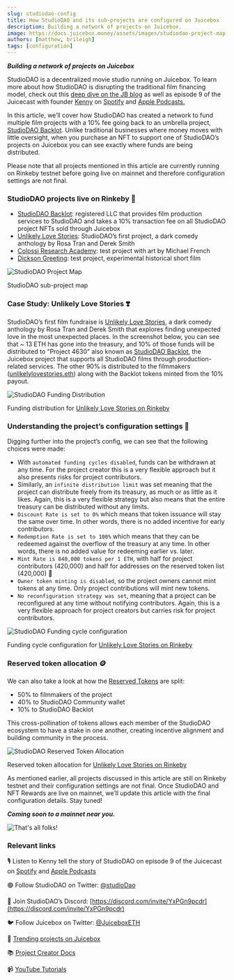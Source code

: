 ```yaml
---
slug: studiodao-config
title: How StudioDAO and its sub-projects are configured on Juicebox
description: Building a network of projects on Juicebox.
image: https://docs.juicebox.money/assets/images/studiodao-project-map-6d5d5c17619d9fb95204692d1a46dc99.webp
authors: [matthew, brileigh]
tags: [configuration]
---
```


***Building a network of projects on Juicebox***

StudioDAO is a decentralized movie studio running on Juicebox. To learn more about how StudioDAO is disrupting the traditional film financing model, check out this [deep dive on the JB blog](https://docs.juicebox.money/blog/2022-09-07-studiodao/) as well as episode 9 of the Juicecast with founder [Kenny](https://twitter.com/kenbot) on [Spotify](https://open.spotify.com/episode/7ueh4wW79XFIkTnAxgtiV7?si=3824158b264f4867) and [Apple Podcasts.](https://podcasts.apple.com/us/podcast/ep-9-kenny-from-studiodao/id1623504302?i=1000576149672)

In this article, we’ll cover how StudioDAO has created a network to fund multiple film projects with a 10% fee going back to an umbrella project, [StudioDAO Backlot](https://rinkeby.juicebox.money/v2/p/4514). Unlike traditional businesses where money moves with little oversight, when you purchase an NFT to support one of StudioDAO’s projects on Juicebox you can see exactly where funds are being distributed.

Please note that all projects mentioned in this article are currently running on Rinkeby testnet before going live on mainnet and therefore configuration settings are not final.

### StudioDAO projects live on Rinkeby 🎥

- [StudioDAO Backlot](https://rinkeby.juicebox.money/v2/p/4514): registered LLC that provides film production services to StudioDAO and takes a 10% transaction fee on all StudioDAO project NFTs sold through Juicebox
- [Unlikely Love Stories](https://rinkeby.juicebox.money/v2/p/4515): StudioDAO’s first project, a dark comedy anthology by Rosa Tran and Derek Smith
- [Colossi Research Academy](https://rinkeby.juicebox.money/v2/p/4523): test project with art by Michael French
- [Dickson Greeting](https://rinkeby.juicebox.money/v2/p/4631): test project, experimental historical short film

![StudioDAO Project Map](studiodao-project-map.webp)

<p class="subtitle">StudioDAO sub-project map</p>

### Case Study: Unlikely Love Stories ❣️

StudioDAO’s first film fundraise is [Unlikely Love Stories](https://rinkeby.juicebox.money/v2/p/4633), a dark comedy anthology by Rosa Tran and Derek Smith that explores finding unexpected love in the most unexpected places. In the screenshot below, you can see that ~ 13 ETH has gone into the treasury, and 10% of those funds will be distributed to “Project 4630” also known as [StudioDAO Backlot](https://rinkeby.juicebox.money/v2/p/4630), the Juicebox project that supports all StudioDAO films through production-related services. The other 90% is distributed to the filmmakers ([unlikelylovestories.eth](https://rinkeby.etherscan.io/address/0xb3c92c75621e513c3882f6a98a0121319c4e0664)) along with the Backlot tokens minted from the 10% payout.

![StudioDAO Funding Distribution](studiodao-distribution.webp)

<p class="subtitle">Funding distribution for <a href="https://rinkeby.juicebox.money/v2/p/4633">Unlikely Love Stories on Rinkeby</a></p>

### Understanding the project’s configuration settings 🔎

Digging further into the project’s config, we can see that the following choices were made:

- With `automated funding cycles disabled`, funds can be withdrawn at any time. For the project creator this is a very flexible approach but it also presents risks for project contributors.
- Similarly, an `infinite distribution limit` was set meaning that the project can distribute freely from its treasury, as much or as little as it likes. Again, this is a very flexible strategy but also means that the entire treasury can be distributed without any limits.
- `Discount Rate is set to 0%` which means that token issuance will stay the same over time. In other words, there is no added incentive for early contributors.
- `Redemption Rate is set to 100%` which means that they can be redeemed against the overflow of the treasury at any time. In other words, there is no added value for redeeming earlier vs. later.
- `Mint Rate is 840,000 tokens per 1 ETH`, with half for project contributors (420,000) and half for addresses on the reserved token list (420,000) 🚬
- `Owner token minting is disabled`, so the project owners cannot mint tokens at any time. Only project contributions will mint new tokens.
- `No reconfiguration strategy was set`, meaning that a project can be reconfigured at any time without notifying contributors. Again, this is a very flexible approach for project creators but carries risk for project contributors.

![StudioDAO Funding cycle configuration](studiodao-config.webp)

<p class="subtitle">Funding cycle configuration for <a href="https://rinkeby.juicebox.money/v2/p/4633">Unlikely Love Stories on Rinkeby</a></p>

### Reserved token allocation 🪙

We can also take a look at how the [Reserved Tokens](https://docs.juicebox.money/dev/v3/learn/glossary/reserved-tokens) are split:

- 50% to filmmakers of the project
- 40% to StudioDAO Community wallet
- 10% to StudioDAO Backlot

This cross-pollination of tokens allows each member of the StudioDAO ecosystem to have a stake in one another, creating incentive alignment and building community in the process.

![StudioDAO Reserved Token Allocation](studiodao-reserved.webp)

<p class="subtitle">Reserved token allocation for <a href="https://rinkeby.juicebox.money/v2/p/4633">Unlikely Love Stories on Rinkeby</a></p>

As mentioned earlier, all projects discussed in this article are still on Rinkeby testnet and their configuration settings are not final. Once StudioDAO and NFT Rewards are live on mainnet, we’ll update this article with the final configuration details. Stay tuned!

***Coming soon to a mainnet near you.***

![That's all folks!](thatsallfolks.webp)

### Relevant links

🎙️ Listen to Kenny tell the story of StudioDAO on episode 9 of the Juicecast on [Spotify](https://open.spotify.com/episode/7ueh4wW79XFIkTnAxgtiV7?si=3824158b264f4867) and [Apple Podcasts](https://podcasts.apple.com/us/podcast/ep-9-kenny-from-studiodao/id1623504302?i=1000576149672)

🟢 Follow StudioDAO on Twitter: [@studioDao](https://twitter.com/studioDao)

💬 Join StudioDAO’s Discord: [https://discord.com/invite/YxPGn9pcdr](https://discord.com/invite/YxPGn9pcdr)

🐦 Follow Juicebox on Twitter: [@JuiceboxETH](https://twitter.com/juiceboxETH)

🚀 [Trending projects on Juicebox](https://juicebox.money/projects)

📚 [Project Creator Docs](https://docs.juicebox.money/user/)

📹 [YouTube Tutorials](https://www.youtube.com/c/JuiceboxDAO)
